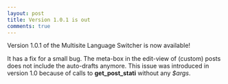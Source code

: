 ```yaml
---
layout: post
title: Version 1.0.1 is out
comments: true
---
```


Version 1.0.1 of the Multisite Language Switcher is now available!

It has a fix for a small bug. The meta-box in the edit-view of (custom) posts does not include the auto-drafts anymore. This issue was introduced in version 1.0 because of calls to **get\_post\_stati** without any _$args_.